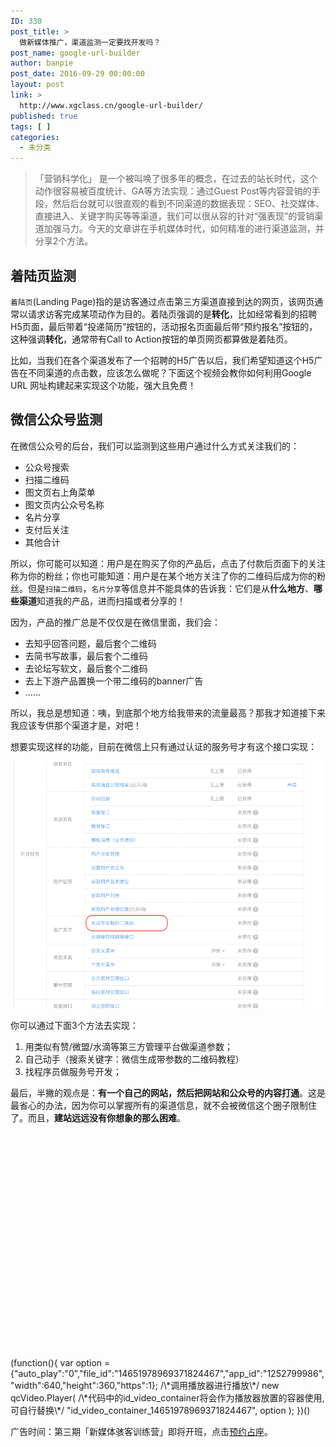 ```yaml
---
ID: 330
post_title: >
  做新媒体推广，渠道监测一定要找开发吗？
post_name: google-url-builder
author: banpie
post_date: 2016-09-29 00:00:00
layout: post
link: >
  http://www.xgclass.cn/google-url-builder/
published: true
tags: [ ]
categories:
  - 未分类
---
```

> 「营销科学化」 是一个被叫唤了很多年的概念，在过去的站长时代，这个动作很容易被百度统计、GA等方法实现：通过Guest Post等内容营销的手段，然后后台就可以很直观的看到不同渠道的数据表现：SEO、社交媒体、直接进入、关键字购买等等渠道，我们可以很从容的针对“强表现”的营销渠道加强马力。今天的文章讲在手机媒体时代，如何精准的进行渠道监测，并分享2个方法。

## 着陆页监测

`着陆页`(Landing Page)指的是访客通过点击第三方渠道直接到达的网页，该网页通常以请求访客完成某项动作为目的。着陆页强调的是**转化**，比如经常看到的招聘H5页面，最后带着“投递简历”按钮的，活动报名页面最后带“预约报名”按钮的，这种强调**转化**，通常带有Call to Action按钮的单页网页都算做是着陆页。

比如，当我们在各个渠道发布了一个招聘的H5广告以后，我们希望知道这个H5广告在不同渠道的点击数，应该怎么做呢？下面这个视频会教你如何利用Google URL 网址构建起来实现这个功能，强大且免费！



## 微信公众号监测

在微信公众号的后台，我们可以监测到这些用户通过什么方式关注我们的：

*   公众号搜索
*   扫描二维码
*   图文页右上角菜单
*   图文页内公众号名称
*   名片分享
*   支付后关注
*   其他合计

所以，你可能可以知道：用户是在购买了你的产品后，点击了付款后页面下的关注称为你的粉丝；你也可能知道：用户是在某个地方关注了你的二维码后成为你的粉丝。但是`扫描二维码`，`名片分享`等信息并不能具体的告诉我：它们是从**什么地方**、**哪些渠道**知道我的产品，进而扫描或者分享的！

因为，产品的推广总是不仅仅是在微信里面，我们会：

*   去知乎回答问题，最后套个二维码
*   去简书写故事，最后套个二维码
*   去论坛写软文，最后套个二维码
*   去上下游产品置换一个带二维码的banner广告
*   ……

所以，我总是想知道：咦，到底那个地方给我带来的流量最高？那我才知道接下来我应该专供那个渠道才是，对吧！

想要实现这样的功能，目前在微信上只有通过认证的服务号才有这个接口实现：

![test][1]

你可以通过下面3个方法去实现：

1.  用类似有赞/微盟/水滴等第三方管理平台做渠道参数；
2.  自己动手（搜索关键字：微信生成带参数的二维码教程）
3.  找程序员做服务号开发；

最后，半撇的观点是：**有一个自己的网站，然后把网站和公众号的内容打通**。这是最省心的办法，因为你可以掌握所有的渠道信息，就不会被微信这个圈子限制住了。而且，**建站远远没有你想象的那么困难**。

<div id="id_video_container_14651978969371824467" style="width:100%;height:360px">
</div> (function(){ var option ={"auto_play":"0","file_id":"14651978969371824467","app_id":"1252799986","width":640,"height":360,"https":1}; /\*调用播放器进行播放\*/ new qcVideo.Player( /\*代码中的id_video_container将会作为播放器放置的容器使用,可自行替换\*/ "id_video_container_14651978969371824467", option ); })() 

广告时间：第三期「新媒体骇客训练营」即将开班，点击[预约占座][2]。

 [1]: ./_image/wechat-utm-qrcode.png
 [2]: http://www.bpteach.com
